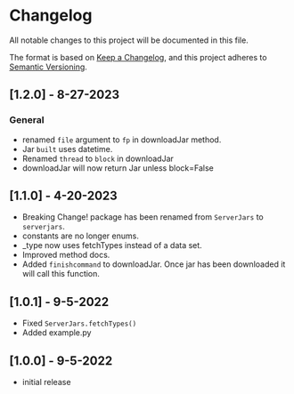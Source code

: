 # Changelog

All notable changes to this project will be documented in this file.

The format is based on [Keep a Changelog](https://keepachangelog.com/en/1.0.0/), and this project adheres to [Semantic Versioning](https://semver.org/spec/v2.0.0.html).

## [1.2.0] - 8-27-2023
### General
- renamed `file` argument to `fp` in downloadJar method.
- Jar `built` uses datetime.
- Renamed `thread` to `block` in downloadJar
- downloadJar will now return Jar unless block=False

## [1.1.0] - 4-20-2023
- Breaking Change! package has been renamed from `ServerJars` to `serverjars`.
- constants are no longer enums.
- _type now uses fetchTypes instead of a data set.
- Improved method docs.
- Added `finishcommand` to downloadJar. Once jar has been downloaded it will call this function.

## [1.0.1] - 9-5-2022
- Fixed `ServerJars.fetchTypes()`
- Added example.py

## [1.0.0] - 9-5-2022
- initial release